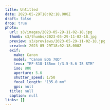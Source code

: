 ```yaml
---
title: Untitled
date: 2023-05-29T18:02:18.000Z
draft: false
drop: true
photo:
  url: s3/images/2023-05-29-11-02-18.jpg
  thumb: s3/thumbs/2023-05-29-11-02-18.jpg
  preview: s3/previews/2023-05-29-11-02-18.jpg
  created: 2023-05-29T18:02:18.000Z
  exif:
    make: Canon
    model: "Canon EOS 70D"
    lens: "EF-S18-135mm f/3.5-5.6 IS STM"
    iso: 800
    aperture: 5.6
    shutter_speed: 1/50
    focal_length: "135.0 mm"
    gps: null
  title: null
  caption: null
links: []
---
```

